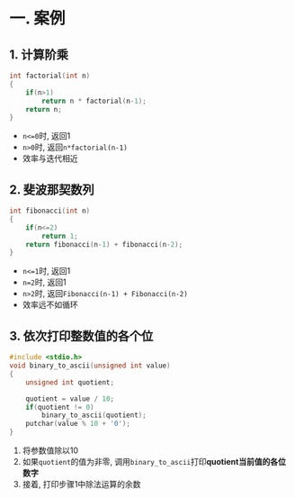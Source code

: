 # 一. 案例
## 1. 计算阶乘
```c
int factorial(int n)
{
    if(n>1)
        return n * factorial(n-1);
    return n;
}
```
- `n<=0`时, 返回1
- `n>0`时, 返回`n*factorial(n-1)`
- 效率与迭代相近
## 2. 斐波那契数列
```c
int fibonacci(int n)
{
    if(n<=2)
        return 1;
    return fibonacci(n-1) + fibonacci(n-2);
}
```
- `n<=1`时, 返回1
- `n=2`时, 返回1
- `n>2`时, 返回`Fibonacci(n-1) + Fibonacci(n-2)`
- 效率远不如循环
## 3. 依次打印整数值的各个位
```c
#include <stdio.h>
void binary_to_ascii(unsigned int value)
{
    unsigned int quotient;

    quotient = value / 10;
    if(quotient != 0)
        binary_to_ascii(quotient);
    putchar(value % 10 + '0');
}
```
1. 将参数值除以10
2. 如果`quotient`的值为非零, 调用`binary_to_ascii`打印**quotient当前值的各位数字**
3. 接着, 打印步骤1中除法运算的余数